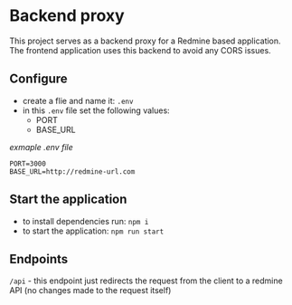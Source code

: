 # Backend proxy

This project serves as a backend proxy for a Redmine based application. The frontend application uses this backend to avoid any CORS issues.

## Configure

- create a flie and name it: `.env`
- in this `.env` file set the following values: 
  - PORT
  - BASE_URL

*exmaple .env file*
```
PORT=3000
BASE_URL=http://redmine-url.com
```

## Start the application

- to install dependencies run: `npm i`
- to start the application: `npm run start`

## Endpoints

`/api` - this endpoint just redirects the request from the client to a redmine API (no changes made to the request itself)
